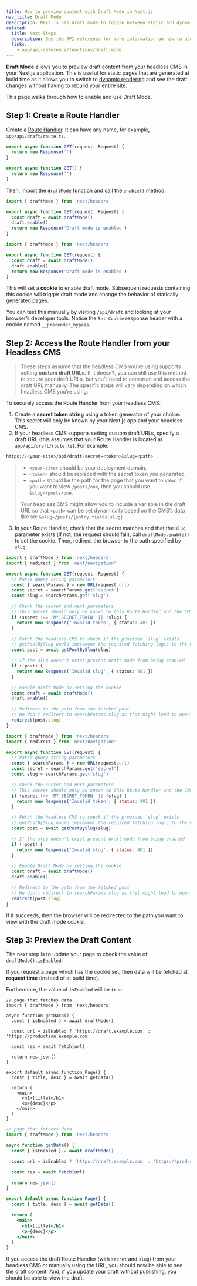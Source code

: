```yaml
---
title: How to preview content with Draft Mode in Next.js
nav_title: Draft Mode
description: Next.js has draft mode to toggle between static and dynamic pages. You can learn how it works with App Router here.
related:
  title: Next Steps
  description: See the API reference for more information on how to use Draft Mode.
  links:
    - app/api-reference/functions/draft-mode
---
```


**Draft Mode** allows you to preview draft content from your headless CMS in your Next.js application. This is useful for static pages that are generated at build time as it allows you to switch to [dynamic rendering](/docs/app/building-your-application/rendering/server-components#dynamic-rendering) and see the draft changes without having to rebuild your entire site.

This page walks through how to enable and use Draft Mode.

## Step 1: Create a Route Handler

Create a [Route Handler](/docs/app/building-your-application/routing/route-handlers). It can have any name, for example, `app/api/draft/route.ts`.

```ts filename="app/api/draft/route.ts" switcher
export async function GET(request: Request) {
  return new Response('')
}
```

```js filename="app/api/draft/route.js" switcher
export async function GET() {
  return new Response('')
}
```

Then, import the [`draftMode`](/docs/app/api-reference/functions/draft-mode) function and call the `enable()` method.

```ts filename="app/api/draft/route.ts" switcher
import { draftMode } from 'next/headers'

export async function GET(request: Request) {
  const draft = await draftMode()
  draft.enable()
  return new Response('Draft mode is enabled')
}
```

```js filename="app/api/draft/route.js" switcher
import { draftMode } from 'next/headers'

export async function GET(request) {
  const draft = await draftMode()
  draft.enable()
  return new Response('Draft mode is enabled')
}
```

This will set a **cookie** to enable draft mode. Subsequent requests containing this cookie will trigger draft mode and change the behavior of statically generated pages.

You can test this manually by visiting `/api/draft` and looking at your browser’s developer tools. Notice the `Set-Cookie` response header with a cookie named `__prerender_bypass`.

## Step 2: Access the Route Handler from your Headless CMS

> These steps assume that the headless CMS you’re using supports setting **custom draft URLs**. If it doesn’t, you can still use this method to secure your draft URLs, but you’ll need to construct and access the draft URL manually. The specific steps will vary depending on which headless CMS you’re using.

To securely access the Route Handler from your headless CMS:

1. Create a **secret token string** using a token generator of your choice. This secret will only be known by your Next.js app and your headless CMS.
2. If your headless CMS supports setting custom draft URLs, specify a draft URL (this assumes that your Route Handler is located at `app/api/draft/route.ts`). For example:

```bash filename="Terminal"
https://<your-site>/api/draft?secret=<token>&slug=<path>
```

> - `<your-site>` should be your deployment domain.
> - `<token>` should be replaced with the secret token you generated.
> - `<path>` should be the path for the page that you want to view. If you want to view `/posts/one`, then you should use `&slug=/posts/one`.
>
> Your headless CMS might allow you to include a variable in the draft URL so that `<path>` can be set dynamically based on the CMS’s data like so: `&slug=/posts/{entry.fields.slug}`

3. In your Route Handler, check that the secret matches and that the `slug` parameter exists (if not, the request should fail), call `draftMode.enable()` to set the cookie. Then, redirect the browser to the path specified by `slug`:

```ts filename="app/api/draft/route.ts" switcher
import { draftMode } from 'next/headers'
import { redirect } from 'next/navigation'

export async function GET(request: Request) {
  // Parse query string parameters
  const { searchParams } = new URL(request.url)
  const secret = searchParams.get('secret')
  const slug = searchParams.get('slug')

  // Check the secret and next parameters
  // This secret should only be known to this Route Handler and the CMS
  if (secret !== 'MY_SECRET_TOKEN' || !slug) {
    return new Response('Invalid token', { status: 401 })
  }

  // Fetch the headless CMS to check if the provided `slug` exists
  // getPostBySlug would implement the required fetching logic to the headless CMS
  const post = await getPostBySlug(slug)

  // If the slug doesn't exist prevent draft mode from being enabled
  if (!post) {
    return new Response('Invalid slug', { status: 401 })
  }

  // Enable Draft Mode by setting the cookie
  const draft = await draftMode()
  draft.enable()

  // Redirect to the path from the fetched post
  // We don't redirect to searchParams.slug as that might lead to open redirect vulnerabilities
  redirect(post.slug)
}
```

```js filename="app/api/draft/route.js" switcher
import { draftMode } from 'next/headers'
import { redirect } from 'next/navigation'

export async function GET(request) {
  // Parse query string parameters
  const { searchParams } = new URL(request.url)
  const secret = searchParams.get('secret')
  const slug = searchParams.get('slug')

  // Check the secret and next parameters
  // This secret should only be known to this Route Handler and the CMS
  if (secret !== 'MY_SECRET_TOKEN' || !slug) {
    return new Response('Invalid token', { status: 401 })
  }

  // Fetch the headless CMS to check if the provided `slug` exists
  // getPostBySlug would implement the required fetching logic to the headless CMS
  const post = await getPostBySlug(slug)

  // If the slug doesn't exist prevent draft mode from being enabled
  if (!post) {
    return new Response('Invalid slug', { status: 401 })
  }

  // Enable Draft Mode by setting the cookie
  const draft = await draftMode()
  draft.enable()

  // Redirect to the path from the fetched post
  // We don't redirect to searchParams.slug as that might lead to open redirect vulnerabilities
  redirect(post.slug)
}
```

If it succeeds, then the browser will be redirected to the path you want to view with the draft mode cookie.

## Step 3: Preview the Draft Content

The next step is to update your page to check the value of `draftMode().isEnabled`.

If you request a page which has the cookie set, then data will be fetched at **request time** (instead of at build time).

Furthermore, the value of `isEnabled` will be `true`.

```tsx filename="app/page.tsx" switcher
// page that fetches data
import { draftMode } from 'next/headers'

async function getData() {
  const { isEnabled } = await draftMode()

  const url = isEnabled ? 'https://draft.example.com' : 'https://production.example.com'

  const res = await fetch(url)

  return res.json()
}

export default async function Page() {
  const { title, desc } = await getData()

  return (
    <main>
      <h1>{title}</h1>
      <p>{desc}</p>
    </main>
  )
}
```

```jsx filename="app/page.js" switcher
// page that fetches data
import { draftMode } from 'next/headers'

async function getData() {
  const { isEnabled } = await draftMode()

  const url = isEnabled ? 'https://draft.example.com' : 'https://production.example.com'

  const res = await fetch(url)

  return res.json()
}

export default async function Page() {
  const { title, desc } = await getData()

  return (
    <main>
      <h1>{title}</h1>
      <p>{desc}</p>
    </main>
  )
}
```

If you access the draft Route Handler (with `secret` and `slug`) from your headless CMS or manually using the URL, you should now be able to see the draft content. And, if you update your draft without publishing, you should be able to view the draft.
